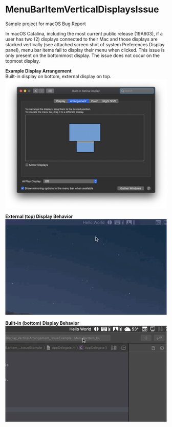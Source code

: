 # MenuBarItemVerticalDisplaysIssue
Sample project for macOS Bug Report

In macOS Catalina, including the most current public release (19A603), if a user has two (2) displays connected to their Mac and those displays are stacked vertically (see attached screen shot of system Preferences Display panel), menu bar items fail to display their menu when clicked. This issue is only present on the bottommost display. The issue does not occur on the topmost display.

**Example Display Arrangement**\
Built-in display on bottom, external display on top.\
![Example Display Arrangement](Images/SysPrefs_Displays.png)

**External (top) Display Behavior**\
![External (top) Display Behavior](Images/Topmost_External_Display.gif)

**Built-in (bottom) Display Behavior**\
![Built-in (bottom) Display Behavior](Images/Bottommost_BuiltIn_Display.gif)
